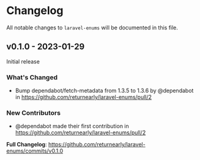 # Changelog

All notable changes to `laravel-enums` will be documented in this file.

## v0.1.0 - 2023-01-29

Initial release

### What's Changed

- Bump dependabot/fetch-metadata from 1.3.5 to 1.3.6 by @dependabot in https://github.com/returnearly/laravel-enums/pull/2

### New Contributors

- @dependabot made their first contribution in https://github.com/returnearly/laravel-enums/pull/2

**Full Changelog**: https://github.com/returnearly/laravel-enums/commits/v0.1.0
